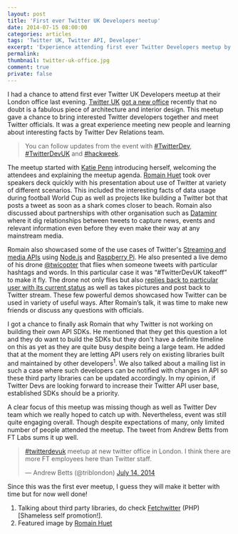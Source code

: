 ```yaml
---
layout: post
title: 'First ever Twitter UK Developers meetup'
date: 2014-07-15 08:00:00
categories: articles
tags: 'Twitter UK, Twitter API, Developer'
excerpt: 'Experience attending first ever Twitter Developers meetup by Twitter UK in London.'
permalink:
thumbnail: twitter-uk-office.jpg
comment: true
private: false
---
```


I had a chance to attend first ever Twitter UK Developers meetup at their London office last evening. [Twitter UK](https://www.google.co.uk/maps/@51.510506,-0.136692,3a,75y,39.58h,107.19t/data=!3m4!1e1!3m2!1s3qn-bGKqq9Yb3AGP5EJOeA!2e0!6m1!1e1) [got a new office](https://twitter.com/romainhuet/status/478456251983347712) recently that no doubt is a fabulous piece of architecture and interior design. This meetup gave a chance to bring interested Twitter developers together and meet Twitter officials. It was a great experience meeting new people and learning about interesting facts by Twitter Dev Relations team.

> You can follow updates from the event with [#TwitterDev](https://twitter.com/search?q=%23TwitterDev), [#TwitterDevUK](https://twitter.com/search?q=%23TwitterDevUK) and [#hackweek](https://twitter.com/search?q=%23hackweek).

The meetup started with [Katie Penn](https://twitter.com/@ktopenn) introducing herself, welcoming the attendees and explaining the meetup agenda. [Romain Huet](https://twitter.com/@romainhuet) took over speakers deck quickly with his presentation about use of Twitter at variety of different scenarios. This included the interesting facts of data usage during football World Cup as well as projects like building a Twitter bot that posts a tweet as soon as a shark comes closer to beach. Romain also discussed about partnerships with other organisation such as [Dataminr](http://www.dataminr.com/) where it dig relationships between tweets to capture news, events and relevant information even before they even make their way at any mainstream media.

Romain also showcased some of the use cases of Twitter's [Streaming and media APIs](https://dev.twitter.com/docs/api/streaming) using [Node.js](http://nodejs.org) and [Raspberry Pi](http://www.raspberrypi.org/). He also presented a live demo of his drone [@twicopter](https://twitter.com/@twicopter) that flies when someone tweets with particular hashtags and words. In this particular case it was “#TwitterDevUK takeoff” to make it fly. The drone not only flies but also [replies back to particular user with its current status](https://twitter.com/twicopter/status/488754315402956800) as well as takes pictures and post back to Twitter stream. These few powerful demos showcased how Twitter can be used in variety of useful ways. After Romain’s talk, it was time to make new friends or discuss any questions with officials.

I got a chance to finally ask Romain that why Twitter is not working on building their own API SDKs. He mentioned that they get this question a lot and they do want to build the SDKs but they don't have a definite timeline on this as yet as they are quite busy despite being a large team. He added that at the moment they are letting API users rely on existing libraries built and maintained by other developers<sup>1</sup>. We also talked about a mailing list in such a case where such developers can be notified with changes in API so these third party libraries can be updated accordingly. In my opinion, if Twitter Devs are looking forward to increase their Twitter API user base, established SDKs should be a priority.

A clear focus of this meetup was missing though as well as Twitter Dev team which we really hoped to catch up with. Nevertheless, event was still quite engaging overall. Though despite expectations of many, only limited number of people attended the meetup. The tweet from Andrew Betts from FT Labs sums it up well.

<blockquote class="twitter-tweet" lang="en"><p><a href="https://twitter.com/hashtag/twitterdevuk?src=hash">#twitterdevuk</a> meetup at new twitter office in London. I think there are more FT employees here than Twitter staff.</p>&mdash; Andrew Betts (@triblondon) <a href="https://twitter.com/triblondon/statuses/488759388287795200">July 14, 2014</a></blockquote>

Since this was the first ever meetup, I guess they will make it better with time but for now well done!


<footer>

1. Talking about third party libraries, do check [Fetchwitter](http://git.io/fetchwitter) (PHP) [Shameless self promotion!].
2. Featured image by [Romain Huet](https://twitter.com/romainhuet/status/478456251983347712)

</footer>